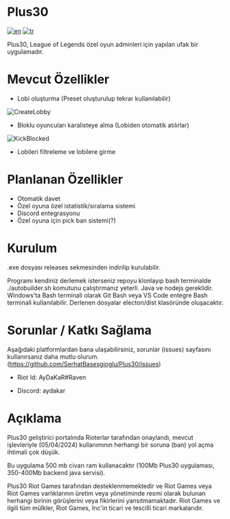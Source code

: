 # Plus30
[![en](https://img.shields.io/badge/lang-en-red.svg)](https://github.com/SerhatBasesgioglu/Plus30/blob/main/README.md)
[![tr](https://img.shields.io/badge/lang-tr-green.svg)](https://github.com/SerhatBasesgioglu/Plus30/blob/main/README.tr.md)

Plus30, League of Legends özel oyun adminleri için yapılan ufak bir uygulamadır.

# Mevcut Özellikler

- Lobi oluşturma (Preset oluşturulup tekrar kullanılabilir)
  
![CreateLobby](https://github.com/SerhatBasesgioglu/Plus30/assets/55340640/610340bc-ef91-4e17-af91-d60318f88cdc)

- Bloklu oyuncuları karalisteye alma (Lobiden otomatik atılırlar)
  
![KickBlocked](https://github.com/SerhatBasesgioglu/Plus30/assets/55340640/5c5ba5d0-6a59-498e-adc1-4dd50d96d7c1)


- Lobileri filtreleme ve lobilere girme

# Planlanan Özellikler

- Otomatik davet
- Özel oyuna özel istatistik/sıralama sistemi
- Discord entegrasyonu
- Özel oyuna için pick ban sistemi(?)

# Kurulum

.exe dosyası releases sekmesinden indirilip kurulabilir.

Programı kendiniz derlemek isterseniz repoyu klonlayıp bash terminalde ./autobuilder.sh komutunu çalıştırmanız yeterli. Java ve nodejs gereklidir. Windows'ta Bash terminali olarak Git Bash veya VS Code entegre Bash terminali kullanılabilir. Derlenen dosyalar electon/dist klasöründe oluşacaktır.

# Sorunlar / Katkı Sağlama

Aşağıdaki platformlardan bana ulaşabilirsiniz, sorunlar (issues) sayfasını kullanırsanız daha mutlu olurum. (https://github.com/SerhatBasesgioglu/Plus30/issues)

- Riot Id: AyDaKaR#Raven

- Discord: aydakar

# Açıklama

Plus30 geliştirici portalında Rioterlar tarafından onaylandı, mevcut işlevleriyle (05/04/2024) kullanımının herhangi bir soruna (ban) yol açma ihtimali çok düşük.

Bu uygulama 500 mb civarı ram kullanacaktır (100Mb Plus30 uygulaması, 350-400Mb backend java servisi).

Plus30 Riot Games tarafından desteklenmemektedir ve Riot Games veya Riot Games varlıklarının üretim veya yönetiminde resmi olarak bulunan herhangi birinin görüşlerini veya fikirlerini yansıtmamaktadır. Riot Games ve ilgili tüm mülkler, Riot Games, Inc'in ticari ve tescilli ticari markalarıdır.
